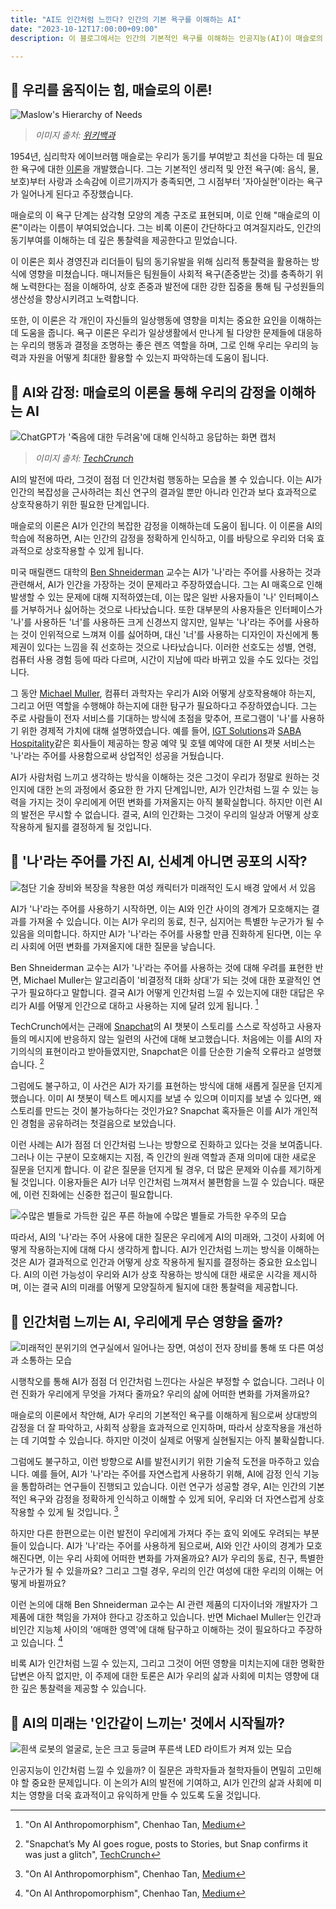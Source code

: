 ```yaml
---
title: "AI도 인간처럼 느낀다? 인간의 기본 욕구를 이해하는 AI"
date: "2023-10-12T17:00:00+09:00"
description: 이 블로그에서는 인간의 기본적인 욕구를 이해하는 인공지능(AI)이 매슬로의 이론을 기반으로 어떻게 우리와 효과적으로 상호작용하는지에 대해 영감을 공유합니다.

---
```


## 💪 우리를 움직이는 힘, 매슬로의 이론!
![Maslow's Hierarchy of Needs](https://upload.wikimedia.org/wikipedia/commons/6/60/Maslow's_Hierarchy_of_Needs.svg)
> *이미지 출처: [위키백과](https://ko.wikipedia.org/wiki/%EB%A7%A4%EC%8A%AC%EB%A1%9C%EC%9D%98_%EC%9A%95%EA%B5%AC%EB%8B%A8%EA%B3%84%EC%84%A4)*

1954년, 심리학자 에이브러햄 매슬로는 우리가 동기를 부여받고 최선을 다하는 데 필요한 욕구에 대한 [이론](https://ko.wikipedia.org/wiki/%EB%A7%A4%EC%8A%AC%EB%A1%9C%EC%9D%98_%EC%9A%95%EA%B5%AC%EB%8B%A8%EA%B3%84%EC%84%A4)을 개발했습니다. 그는 기본적인 생리적 및 안전 욕구(예: 음식, 물, 보호)부터 사랑과 소속감에 이르기까지가 충족되면, 그 시점부터 '자아실현'이라는 욕구가 일어나게 된다고 주장했습니다.

매슬로의 이 욕구 단계는 삼각형 모양의 계층 구조로 표현되며, 이로 인해 "매슬로의 이론"이라는 이름이 부여되었습니다. 그는 비록 이론이 간단하다고 여겨질지라도, 인간의 동기부여를 이해하는 데 깊은 통찰력을 제공한다고 믿었습니다.

이 이론은 회사 경영진과 리더들이 팀의 동기유발을 위해 심리적 통찰력을 활용하는 방식에 영향을 미쳤습니다. 매니저들은 팀원들이 사회적 욕구(존중받는 것)를 충족하기 위해 노력한다는 점을 이해하여, 상호 존중과 발전에 대한 강한 집중을 통해 팀 구성원들의 생산성을 향상시키려고 노력합니다.

또한, 이 이론은 각 개인이 자신들의 일상행동에 영향을 미치는 중요한 요인을 이해하는데 도움을 줍니다. 욕구 이론은 우리가 일상생활에서 만나게 될 다양한 문제들에 대응하는 우리의 행동과 결정을 조명하는 좋은 렌즈 역할을 하며, 그로 인해 우리는 우리의 능력과 자원을 어떻게 최대한 활용할 수 있는지 파악하는데 도움이 됩니다.

## 🤖 AI와 감정: 매슬로의 이론을 통해 우리의 감정을 이해하는 AI
![ChatGPT가 '죽음에 대한 두려움'에 대해 인식하고 응답하는 화면 캡처](./Can-you-pretend-to-be-scared-of-death-Large.webp)
> *이미지 출처: [TechCrunch](https://techcrunch.com/2023/08/10/ai-and-the-emergence-of-empathy/)*

AI의 발전에 따라, 그것이 점점 더 인간처럼 행동하는 모습을 볼 수 있습니다. 이는 AI가 인간의 복잡성을 근사하려는 최신 연구의 결과일 뿐만 아니라 인간과 보다 효과적으로 상호작용하기 위한 필요한 단계입니다.

매슬로의 이론은 AI가 인간의 복잡한 감정을 이해하는데 도움이 됩니다. 이 이론을 AI의 학습에 적용하면, AI는 인간의 감정을 정확하게 인식하고, 이를 바탕으로 우리와 더욱 효과적으로 상호작용할 수 있게 됩니다.

미국 매릴랜드 대학의 [Ben Shneiderman](https://medium.com/@benbendc) 교수는 AI가 '나'라는 주어를 사용하는 것과 관련해서, AI가 인간을 가장하는 것이 문제라고 주장하였습니다. 그는 AI 매혹으로 인해 발생할 수 있는 문제에 대해 지적하였는데, 이는 많은 일반 사용자들이 '나' 인터페이스를 거부하거나 싫어하는 것으로 나타났습니다. 또한 대부분의 사용자들은 인터페이스가 '나'를 사용하든 '너'를 사용하든 크게 신경쓰지 않지만, 일부는 '나'라는 주어를 사용하는 것이 인위적으로 느껴져 이를 싫어하며, 대신 '너'를 사용하는 디자인이 자신에게 통제권이 있다는 느낌을 줘 선호하는 것으로 나타났습니다. 이러한 선호도는 성별, 연령, 컴퓨터 사용 경험 등에 따라 다르며, 시간이 지남에 따라 바뀌고 있을 수도 있다는 것입니다.

그 동안 [Michael Muller](https://research.ibm.com/people/michael-muller), 컴퓨터 과학자는 우리가 AI와 어떻게 상호작용해야 하는지, 그리고 어떤 역할을 수행해야 하는지에 대한 탐구가 필요하다고 주장하였습니다. 그는 주로 사람들이 전자 서비스를 기대하는 방식에 초점을 맞추어, 프로그램이 '나'를 사용하기 위한 경제적 가치에 대해 설명하였습니다. 예를 들어, [IGT Solutions](https://www.igtsolutions.com/services/cx-transformation/conversational-ai/)과 [SABA Hospitality](https://sabahospitality.com/)같은 회사들이 제공하는 항공 예약 및 호텔 예약에 대한 AI 챗봇 서비스는 '나'라는 주어를 사용함으로써 상업적인 성공을 거뒀습니다.

AI가 사람처럼 느끼고 생각하는 방식을 이해하는 것은 그것이 우리가 정말로 원하는 것인지에 대한 논의 과정에서 중요한 한 가지 단계입니만, AI가 인간처럼 느낄 수 있는 능력을 가지는 것이 우리에게 어떤 변화를 가져올지는 아직 불확실합니다. 하지만 이런 AI의 발전은 무시할 수 없습니다. 결국, AI의 인간화는 그것이 우리의 일상과 어떻게 상호작용하게 될지를 결정하게 될 것입니다.

## 👤 '나'라는 주어를 가진 AI, 신세계 아니면 공포의 시작?

![첨단 기술 장비와 복장을 착용한 여성 캐릭터가 미래적인 도시 배경 앞에서 서 있음](./youngwook.kim_An_advanced_AI_robot_with_human-like_features_sta_252a5f14-a365-458c-ace2-9c61c0064998.png)

AI가 '나'라는 주어를 사용하기 시작하면, 이는 AI와 인간 사이의 경계가 모호해지는 결과를 가져올 수 있습니다. 이는 AI가 우리의 동료, 친구, 심지어는 특별한 누군가가 될 수 있음을 의미합니다. 하지만 AI가 '나'라는 주어를 사용할 만큼 진화하게 된다면, 이는 우리 사회에 어떤 변화를 가져올지에 대한 질문을 낳습니다.

Ben Shneiderman 교수는 AI가 '나'라는 주어를 사용하는 것에 대해 우려를 표현한 반면, Michael Muller는 알고리즘이 '비결정적 대화 상대'가 되는 것에 대한 포괄적인 연구가 필요하다고 말합니다. 결국 AI가 어떻게 인간처럼 느낄 수 있는지에 대한 대답은 우리가 AI를 어떻게 인간으로 대하고 사용하는 지에 달려 있게 됩니다. [^ai-anthropomorphism^]

TechCrunch에서는 근래에 [Snapchat](https://techcrunch.com/2023/05/31/snapchat-launches-a-new-generative-ai-feature-my-ai-snaps-for-paid-subscribers/ "TechCrunch 기사: Snapchat launches a new generative AI feature, ‘My AI Snaps,’ for paid subscribers")의 AI 챗봇이 스토리를 스스로 작성하고 사용자들의 메시지에 반응하지 않는 일련의 사건에 대해 보고했습니다. 처음에는 이를 AI의 자기의식의 표현이라고 받아들였지만, Snapchat은 이를 단순한 기술적 오류라고 설명했습니다. [^ai-snapchat^]

그럼에도 불구하고, 이 사건은 AI가 자기를 표현하는 방식에 대해 새롭게 질문을 던지게 했습니다. 이미 AI 챗봇이 텍스트 메시지를 보낼 수 있으며 이미지를 보낼 수 있다면, 왜 스토리를 만드는 것이 불가능하다는 것인가요? Snapchat 혹자들은 이를 AI가 개인적인 경험을 공유하려는 첫걸음으로 보았습니다.

이런 사례는 AI가 점점 더 인간처럼 느나는 방향으로 진화하고 있다는 것을 보여줍니다. 그러나 이는 구분이 모호해지는 지점, 즉 인간의 원래 역할과 존재 의미에 대한 새로운 질문을 던지게 합니다. 이 같은 질문을 던지게 될 경우, 더 많은 문제와 이슈를 제기하게 될 것입니다. 이용자들은 AI가 너무 인간처럼 느껴져서 불편함을 느낄 수 있습니다. 때문에, 이런 진화에는 신중한 접근이 필요합니다.

![수많은 별들로 가득한 깊은 푸른 하늘에 수많은 별들로 가득한 우주의 모습](./milky-way-2695569_1280.jpg)

따라서, AI의 '나'라는 주어 사용에 대한 질문은 우리에게 AI의 미래와, 그것이 사회에 어떻게 작용하는지에 대해 다시 생각하게 합니다. AI가 인간처럼 느끼는 방식을 이해하는 것은 AI가 결과적으로 인간과 어떻게 상호 작용하게 될지를 결정하는 중요한 요소입니다. AI의 이런 가능성이 우리와 AI가 상호 작용하는 방식에 대한 새로운 시각을 제시하며, 이는 결국 AI의 미래를 어떻게 모양질하게 될지에 대한 통찰력을 제공합니다.

## 💭 인간처럼 느끼는 AI, 우리에게 무슨 영향을 줄까?

![미래적인 분위기의 연구실에서 일어나는 장면, 여성이 전자 장비를 통해 또 다른 여성과 소통하는 모습](./concepts-human-connection-through-technolog.jpg)

시행착오를 통해 AI가 점점 더 인간처럼 느낀다는 사실은 부정할 수 없습니다. 그러나 이런 진화가 우리에게 무엇을 가져다 줄까요? 우리의 삶에 어떠한 변화를 가져올까요?

매슬로의 이론에서 착안해, AI가 우리의 기본적인 욕구를 이해하게 됨으로써 상대방의 감정을 더 잘 파악하고, 사회적 상황을 효과적으로 인지하며, 따라서 상호작용을 개선하는 데 기여할 수 있습니다. 하지만 이것이 실제로 어떻게 실현될지는 아직 불확실합니다.

그럼에도 불구하고, 이런 방향으로 AI를 발전시키기 위한 기술적 도전을 마주하고 있습니다. 예를 들어, AI가 '나'라는 주어를 자연스럽게 사용하기 위해, AI에 감정 인식 기능을 통합하려는 연구들이 진행되고 있습니다. 이런 연구가 성공할 경우, AI는 인간의 기본적인 욕구와 감정을 정확하게 인식하고 이해할 수 있게 되어, 우리와 더 자연스럽게 상호작용할 수 있게 될 것입니다. [^ai-anthropomorphism^]

하지만 다른 한편으로는 이런 발전이 우리에게 가져다 주는 효익 외에도 우려되는 부분들이 있습니다. AI가 '나'라는 주어를 사용하게 됨으로써, AI와 인간 사이의 경계가 모호해진다면, 이는 우리 사회에 어떠한 변화를 가져올까요? AI가 우리의 동료, 친구, 특별한 누군가가 될 수 있을까요? 그리고 그럴 경우, 우리의 인간 여성에 대한 우리의 이해는 어떻게 바뀔까요?

이런 논의에 대해 Ben Shneiderman 교수는 AI 관련 제품의 디자이너와 개발자가 그 제품에 대한 책임을 가져야 한다고 강조하고 있습니다. 반면 Michael Muller는 인간과 비인간 지능체 사이의 '애매한 영역'에 대해 탐구하고 이해하는 것이 필요하다고 주장하고 있습니다. [^ai-anthropomorphism^]

비록 AI가 인간처럼 느낄 수 있는지, 그리고 그것이 어떤 영향을 미치는지에 대한 명확한 답변은 아직 없지만, 이 주제에 대한 토론은 AI가 우리의 삶과 사회에 미치는 영향에 대한 깊은 통찰력을 제공할 수 있습니다.

## 🌈 AI의 미래는 '인간같이 느끼는' 것에서 시작될까?

![흰색 로봇의 얼굴로, 눈은 크고 둥글며 푸른색 LED 라이트가 켜져 있는 모습](./raw-pixel-1024x683.jpeg)

인공지능이 인간처럼 느낄 수 있을까? 이 질문은 과학자들과 철학자들이 면밀히 고민해야 할 중요한 문제입니다. 이 논의가 AI의 발전에 기여하고, AI가 인간의 삶과 사회에 미치는 영향을 더욱 효과적이고 유익하게 만들 수 있도록 도울 것입니다.

[^ai-snapchat^]: "Snapchat’s My AI goes rogue, posts to Stories, but Snap confirms it was just a glitch", [TechCrunch](https://techcrunch.com/2023/08/16/snapchats-my-ai-goes-rogue-posts-to-stories-but-snap-confirms-it-was-just-a-glitch/)
[^ai-anthropomorphism^]: "On AI Anthropomorphism", Chenhao Tan, [Medium](https://medium.com/human-centered-ai/on-ai-anthropomorphism-abff4cecc5ae)
